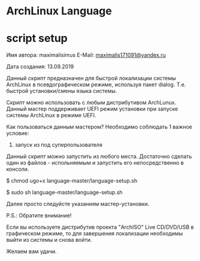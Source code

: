 #   ArchLinux Language
#   script setup

Имя автора: maximalisimus
E-Mail: maximalis171091@yandex.ru
 
Дата создания: 13.09.2019
    
Данный скрипт предназначен для быстрой локализации системы ArchLinux 
в псевдографическом режиме, используя пакет dialog. 
Т.е. быстрой установки/смены языка системы.

Скрипт можно использовать с любым дистрибутивом ArchLunux. 
Данный мастер поддерживает UEFI режим установки при запуске системы ArchLinux в режиме UEFI.

Как пользоваться данным мастером?
Необходимо соблюдать 1 важное условие:
1) запуск из под суперпользователя

Данный скрипт можно запустить из любого места. 
Достаточно сделать один из файлов - испольняемым и запустить его непосредственно в консоли.

$ chmod ugo+x language-master/language-setup.sh

$ sudo sh language-master/language-setup.sh

Далее просто следуйсте указаниям мастер-установки.

P.S.: Обратите внимание!

Если вы используете дистрибутив проекта 
"ArchISO" Live CD/DVD/USB в графическом режиме, 
то для завершения локализации необходимы выйти из системы и снова войти.

Желаем вам удачи.



